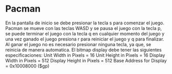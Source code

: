# Pacman
En la pantalla de inicio se debe presionar la tecla s para comenzar el juego.
Pacman se mueve con las teclas WASD y se pausa el juego con la tecla p, se puede 
terminar el juego con la tecla q en cualquier momento del juego y una vez ganado
el juego presiona r para reiniciar el juego y q para finalizar.
Al ganar el juego no es necesario presionar ninguna tecla, ya que, se reinicia de 
manera automatica.
El bitmap display debe tener las siguientes especificaciones:
Unit Width in Pixels = 16
Unit Height in Pixels = 16
Display Width in Pixels = 512
Display Height in Pixels = 512
Base Address for Display = 0x10008000 ($gp)
